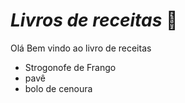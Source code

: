 # ***Livros de receitas*** :cookie:

Olá Bem vindo ao livro de receitas

- Strogonofe de Frango
- pavê
- bolo de cenoura